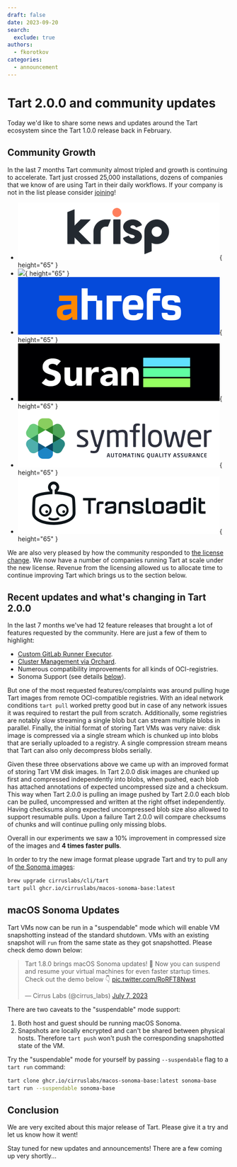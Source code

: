 ```yaml
---
draft: false
date: 2023-09-20
search:
  exclude: true
authors:
  - fkorotkov
categories:
  - announcement
---
```


# Tart 2.0.0 and community updates

Today we'd like to share some news and updates around the Tart ecosystem since the Tart 1.0.0 release back in February.

<!-- more -->

## Community Growth

In the last 7 months Tart community almost tripled and growth is continuing to accelerate. Tart just crossed 25,000 installations,
dozens of companies that we know of are using Tart in their daily workflows. If your company is not in the list please consider
[joining](https://github.com/cirruslabs/tart/blob/main/Resources/Users/HowToAddYourself.md)!

<div class="grid cards" markdown>

- ![](https://github.com/cirruslabs/tart/raw/main/Resources/Users/Krisp.png){ height="65" }
- ![](https://github.com/cirruslabs/tart/raw/main/Resources/Users/Mullvad.png){ height="65" }
- ![](https://github.com/cirruslabs/tart/raw/main/Resources/Users/ahrefs.png){ height="65" }
- ![](https://github.com/cirruslabs/tart/raw/main/Resources/Users/Suran.png){ height="65" }
- ![](https://github.com/cirruslabs/tart/raw/main/Resources/Users/Symflower.png){ height="65" }
- ![](https://github.com/cirruslabs/tart/raw/main/Resources/Users/Transloadit.png){ height="65" }

</div>

We are also very pleased by how the community responded to [the license change](2023-02-11-changing-tart-license.md).
We now have a number of companies running Tart at scale under the new license. Revenue from the licensing allowed us to
allocate time to continue improving Tart which brings us to the section below.

## Recent updates and what's changing in Tart 2.0.0

In the last 7 months we've had 12 feature releases that brought a lot of features requested by the community. Here are just
a few of them to highlight:

* [Custom GitLab Runner Executor](/integrations/gitlab-runner.md).
* [Cluster Management via Orchard](2023-04-25-orchard-ga.md).
* Numerous compatibility improvements for all kinds of OCI-registries.
* Sonoma Support (see details [below](#macos-sonoma-updates)).

But one of the most requested features/complaints was around pulling huge Tart images from remote OCI-compatible registries.
With an ideal network conditions `tart pull` worked pretty good but in case of any network issues it was required to
restart the pull from scratch. Additionally, some registries are notably slow streaming a single blob but can stream
multiple blobs in parallel. Finally, the initial format of storing Tart VMs was very naive: disk image is compressed
via a single stream which is chunked up into blobs that are serially uploaded to a registry. A single compression stream
means that Tart can also only decompress blobs serially.

Given these three observations above we came up with an improved format of storing Tart VM disk images. In Tart 2.0.0
disk images are chunked up first and compressed independently into blobs, when pushed, each blob has attached annotations
of expected uncompressed size and a checksum. This way when Tart 2.0.0 is pulling an image pushed by Tart 2.0.0 each blob can
be pulled, uncompressed and written at the right offset independently. Having checksums along expected uncompressed blob size
also allowed to support resumable pulls. Upon a failure Tart 2.0.0 will compare checksums of chunks and will continue pulling
only missing blobs.

Overall in our experiments we saw a 10% improvement in compressed size of the images and **4 times faster pulls**.

In order to try the new image format please upgrade Tart and try to pull any of [the Sonoma images](https://github.com/orgs/cirruslabs/packages?tab=packages&q=macos-sonoma):

```bash
brew upgrade cirruslabs/cli/tart
tart pull ghcr.io/cirruslabs/macos-sonoma-base:latest
```

## macOS Sonoma Updates

Tart VMs now can be run in a "suspendable" mode which will enable VM snapshotting instead of the standard shutdown.
VMs with an existing snapshot will `run` from the same state as they got snapshotted. Please check demo down below:

<div>
    <blockquote class="twitter-tweet" data-theme="dark">
      <p lang="en" dir="ltr">
        Tart 1.8.0 brings macOS Sonoma updates! 🍏 Now you can suspend and resume your virtual machines for even faster startup times. Check out the demo below 👇 <a href="https://t.co/RoRFT8Nwst">pic.twitter.com/RoRFT8Nwst</a>
      </p>&mdash; Cirrus Labs (@cirrus_labs) <a href="https://twitter.com/cirrus_labs/status/1677308360385765382?ref_src=twsrc%5Etfw">July 7, 2023</a>
    </blockquote> 
    <script src="https://platform.twitter.com/widgets.js" charset="utf-8"></script>
</div>

There are two caveats to the "suspendable" mode support:

1. Both host and guest should be running macOS Sonoma.
2. Snapshots are locally encrypted and can't be shared between physical hosts. Therefore `tart push` won't push the corresponding snapshotted state of the VM.

Try the "suspendable" mode for yourself by passing `--suspendable` flag to a `tart run` command:

```bash
tart clone ghcr.io/cirruslabs/macos-sonoma-base:latest sonoma-base
tart run --suspendable sonoma-base
```

## Conclusion

We are very excited about this major release of Tart. Please give it a try and let us know how it went!

Stay tuned for new updates and announcements! There are a few coming up very shortly...
